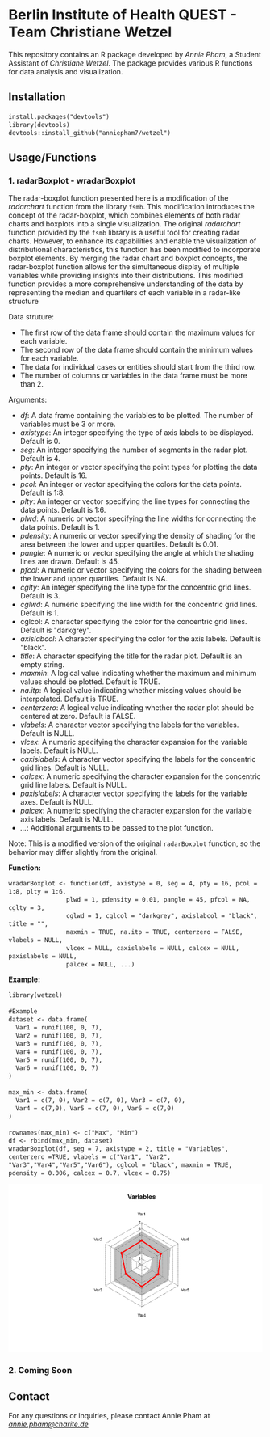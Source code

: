 # Berlin Institute of Health QUEST - Team Christiane Wetzel

This repository contains an R package developed by _Annie Pham_, a Student Assistant of _Christiane Wetzel_. The package provides various R functions for data analysis and visualization.


## Installation
```
install.packages("devtools")
library(devtools)
devtools::install_github("anniepham7/wetzel")
```

## Usage/Functions

### 1. radarBoxplot - wradarBoxplot
The radar-boxplot function presented here is a modification of the *radarchart* function from the library `fsmb`. This modification introduces the concept of the radar-boxplot, which combines elements of both radar charts and boxplots into a single visualization. The original *radarchart* function provided by the `fsmb` library is a useful tool for creating radar charts. However, to enhance its capabilities and enable the visualization of distributional characteristics, this function has been modified to incorporate boxplot elements. By merging the radar chart and boxplot concepts, the radar-boxplot function allows for the simultaneous display of multiple variables while providing insights into their distributions. This modified function provides a more comprehensive understanding of the data by representing the median and quartilers of each variable in a radar-like structure

Data struture:
- The first row of the data frame should contain the maximum values for each variable.
- The second row of the data frame should contain the minimum values for each variable.
- The data for individual cases or entities should start from the third row.
- The number of columns or variables in the data frame must be more than 2.

Arguments:
- _df_: A data frame containing the variables to be plotted. The number of variables must be 3 or more.
- _axistype_: An integer specifying the type of axis labels to be displayed. Default is 0.
- _seg_: An integer specifying the number of segments in the radar plot. Default is 4.
- _pty_: An integer or vector specifying the point types for plotting the data points. Default is 16.
- _pcol_: An integer or vector specifying the colors for the data points. Default is 1:8.
- _plty_: An integer or vector specifying the line types for connecting the data points. Default is 1:6.
- _plwd_: A numeric or vector specifying the line widths for connecting the data points. Default is 1.
- _pdensity_: A numeric or vector specifying the density of shading for the area between the lower and upper quartiles. Default is 0.01.
- _pangle_: A numeric or vector specifying the angle at which the shading lines are drawn. Default is 45.
- _pfcol_: A numeric or vector specifying the colors for the shading between the lower and upper quartiles. Default is NA.
- _cglty_: An integer specifying the line type for the concentric grid lines. Default is 3.
- _cglwd_: A numeric specifying the line width for the concentric grid lines. Default is 1.
- cglcol: A character specifying the color for the concentric grid lines. Default is "darkgrey".
- _axislabcol_: A character specifying the color for the axis labels. Default is "black".
- _title_: A character specifying the title for the radar plot. Default is an empty string.
- _maxmin_: A logical value indicating whether the maximum and minimum values should be plotted. Default is TRUE.
- _na.itp_: A logical value indicating whether missing values should be interpolated. Default is TRUE.
- _centerzero_: A logical value indicating whether the radar plot should be centered at zero. Default is FALSE.
- _vlabels_: A character vector specifying the labels for the variables. Default is NULL.
- _vlcex_: A numeric specifying the character expansion for the variable labels. Default is NULL.
- _caxislabels_: A character vector specifying the labels for the concentric grid lines. Default is NULL.
- _calcex_: A numeric specifying the character expansion for the concentric grid line labels. Default is NULL.
- _paxislabels_: A character vector specifying the labels for the variable axes. Default is NULL.
- _palcex_: A numeric specifying the character expansion for the variable axis labels. Default is NULL.
- _..._: Additional arguments to be passed to the plot function.

Note: This is a modified version of the original `radarBoxplot` function, so the behavior may differ slightly from the original.   

**Function:**
```
wradarBoxplot <- function(df, axistype = 0, seg = 4, pty = 16, pcol = 1:8, plty = 1:6,
                plwd = 1, pdensity = 0.01, pangle = 45, pfcol = NA, cglty = 3,
                cglwd = 1, cglcol = "darkgrey", axislabcol = "black", title = "",
                maxmin = TRUE, na.itp = TRUE, centerzero = FALSE, vlabels = NULL,
                vlcex = NULL, caxislabels = NULL, calcex = NULL, paxislabels = NULL,
                palcex = NULL, ...)
```
**Example:** 
```
library(wetzel)

#Example
dataset <- data.frame(
  Var1 = runif(100, 0, 7),
  Var2 = runif(100, 0, 7),
  Var3 = runif(100, 0, 7),
  Var4 = runif(100, 0, 7),
  Var5 = runif(100, 0, 7),
  Var6 = runif(100, 0, 7)
)

max_min <- data.frame(
  Var1 = c(7, 0), Var2 = c(7, 0), Var3 = c(7, 0),
  Var4 = c(7,0), Var5 = c(7, 0), Var6 = c(7,0)
)

rownames(max_min) <- c("Max", "Min")
df <- rbind(max_min, dataset)
wradarBoxplot(df, seg = 7, axistype = 2, title = "Variables", centerzero =TRUE, vlabels = c("Var1", "Var2", "Var3","Var4","Var5","Var6"), cglcol = "black", maxmin = TRUE, pdensity = 0.006, calcex = 0.7, vlcex = 0.75)
```
![radarBoxplot](Photos/20430001-4515-4bf5-807c-68d87c666dd4.png) 

### 2. Coming Soon

## Contact
For any questions or inquiries, please contact Annie Pham at *annie.pham@charite.de*
